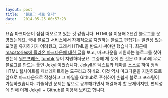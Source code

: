 ```yaml
---
layout: post
title:  "블로그 새로 열다"
date:   2014-05-25 00:57:23
---
```



  요즘 마크다운이 점점 떠오르고 있는 것 같습니다. HTML을 이용해 2년간 블로그를 운영했는데요. 국내 블로그 서비스에서 자체적으로 지원하는 블로그 편집기는 일관성 있는 포맷을 유지하기가 어려웠고, 그래서 HTML을 반드시 써야만 했습니다. 최근에 [macstories에 올라온 마크다운에 대한 글][1]을 보고, 마크다운을 지원하는 블로그를 찾아봤는데 [워드프레스][2], [tumblr][3] 등이 지원하더군요. 그중에 제 눈에 띈 것은 Github에 무료 블로그를 만드는 툴인 Jekyll이었습니다. Jekyll은 텍스트와 테마를 소스로 하여 정적 HTML 웹사이트를 제너레이트하는 도구라고 하네요. 이것 역시 마크다운을 지원하므로 앞으로 마크다운으로 작성하고 그 파일을 Github로 푸쉬하여 손쉽게 블로그 포스팅이 가능하였습니다. 기술적인 문제는 앞으로 공부해가면서 해결해야 할 문제이지만, 편의성에 인해 이제 Jekyll + Github를 이용해 보려고 합니다.

[1]:	http://www.hiltmon.com/blog/2014/04/27/the-markdown-payoff/
[2]:	http://ko.wordpress.org
[3]:	http://www.tumblr.com

